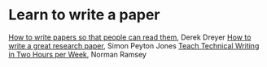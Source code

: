 # Learn to write a paper

[How to write papers so that people can read them](https://youtu.be/PM1Atui30qU), Derek Dreyer
[How to write a great research paper](https://www.microsoft.com/en-us/research/academic-program/write-great-research-paper/), Simon Peyton Jones
[Teach Technical Writing in Two Hours per Week](http://www.cs.tufts.edu/~nr/pubs/two-abstract.html), Norman Ramsey
